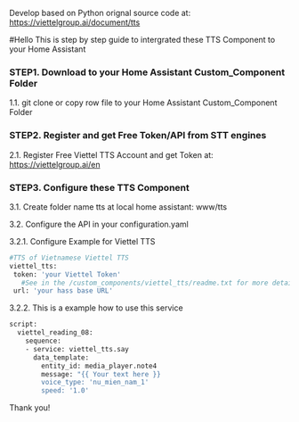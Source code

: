 Develop based on Python orignal source code at: https://viettelgroup.ai/document/tts

#Hello
This is step by step guide to intergrated these TTS Component to your Home Assistant

### STEP1. Download to your Home Assistant Custom_Component Folder

1.1. git clone or copy row file to your Home Assistant Custom_Component Folder

### STEP2. Register and get Free Token/API from STT engines

2.1. Register Free Viettel TTS Account and get Token at: https://viettelgroup.ai/en

### STEP3. Configure these TTS Component

3.1. Create folder name tts at local home assistant: www/tts

3.2. Configure the API in your configuration.yaml

3.2.1. Configure Example for Viettel TTS
```sh
#TTS of Vietnamese Viettel TTS
viettel_tts:
 token: 'your Viettel Token' 
   #See in the /custom_components/viettel_tts/readme.txt for more detail how to create Viettel API
 url: 'your hass base URL'
 ```
3.2.2. This is a example how to use this service

```sh
script:
  viettel_reading_08:
    sequence:  
    - service: viettel_tts.say
      data_template:
        entity_id: media_player.note4    
        message: "{{ Your text here }}
        voice_type: 'nu_mien_nam_1'    
        speed: '1.0'  
```

Thank you!
